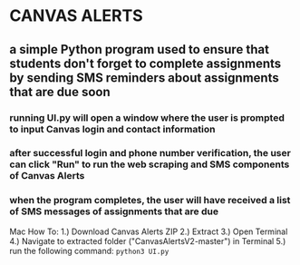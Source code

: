 # CANVAS ALERTS 
## a simple Python program used to ensure that students don't forget to complete assignments by sending SMS reminders about assignments that are due soon

### running UI.py will open a window where the user is prompted to input Canvas login and contact information
### after successful login and phone number verification, the user can click "Run" to run the web scraping and SMS components of Canvas Alerts
### when the program completes, the user will have received a list of SMS messages of assignments that are due 

Mac How To: 
  1.) Download Canvas Alerts ZIP
  2.) Extract
  3.) Open Terminal
  4.) Navigate to extracted folder ("CanvasAlertsV2-master") in Terminal
  5.) run the following command: ```python3 UI.py```
  
